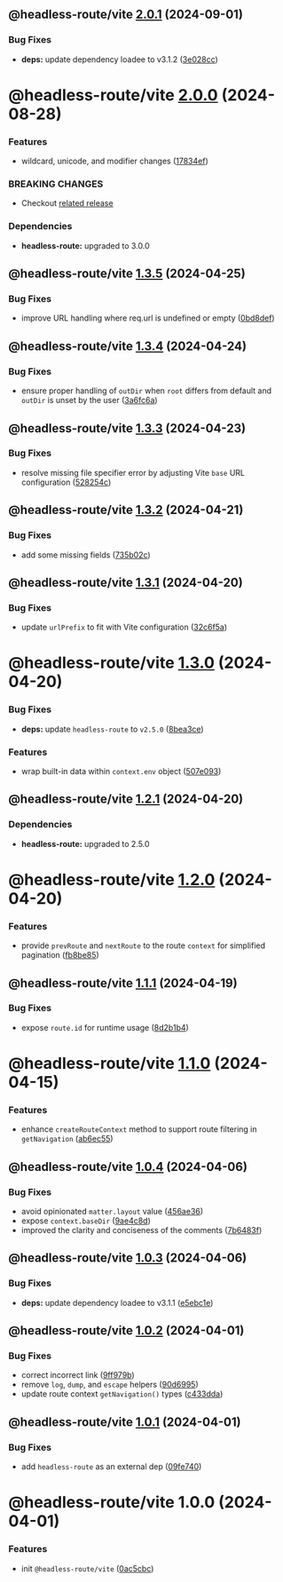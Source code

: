 ## @headless-route/vite [2.0.1](https://github.com/bent10/headless-route/compare/@headless-route/vite@2.0.0...@headless-route/vite@2.0.1) (2024-09-01)


### Bug Fixes

* **deps:** update dependency loadee to v3.1.2 ([3e028cc](https://github.com/bent10/headless-route/commit/3e028ccdfbdddde93de5a25b9673fafd7898159f))

# @headless-route/vite [2.0.0](https://github.com/bent10/headless-route/compare/@headless-route/vite@1.3.5...@headless-route/vite@2.0.0) (2024-08-28)


### Features

* wildcard, unicode, and modifier changes ([17834ef](https://github.com/bent10/headless-route/commit/17834efbfd0db65767abeda2abfe3fae90c0a6df))


### BREAKING CHANGES

* Checkout [related
release](https://github.com/pillarjs/path-to-regexp/releases/tag/v7.0.0)





### Dependencies

* **headless-route:** upgraded to 3.0.0

## @headless-route/vite [1.3.5](https://github.com/bent10/headless-route/compare/@headless-route/vite@1.3.4...@headless-route/vite@1.3.5) (2024-04-25)


### Bug Fixes

* improve URL handling where req.url is undefined or empty ([0bd8def](https://github.com/bent10/headless-route/commit/0bd8deff1c721d141d389f5934586b4cb36e13f5))

## @headless-route/vite [1.3.4](https://github.com/bent10/headless-route/compare/@headless-route/vite@1.3.3...@headless-route/vite@1.3.4) (2024-04-24)


### Bug Fixes

* ensure proper handling of `outDir` when `root` differs from default and `outDir` is unset by the user ([3a6fc6a](https://github.com/bent10/headless-route/commit/3a6fc6ab33e310ba34948c96810656a5ea69ec19))

## @headless-route/vite [1.3.3](https://github.com/bent10/headless-route/compare/@headless-route/vite@1.3.2...@headless-route/vite@1.3.3) (2024-04-23)


### Bug Fixes

* resolve missing file specifier error by adjusting Vite `base` URL configuration ([528254c](https://github.com/bent10/headless-route/commit/528254c78fdb37fb91fa842c89ebbb0420a16167))

## @headless-route/vite [1.3.2](https://github.com/bent10/headless-route/compare/@headless-route/vite@1.3.1...@headless-route/vite@1.3.2) (2024-04-21)


### Bug Fixes

* add some missing fields ([735b02c](https://github.com/bent10/headless-route/commit/735b02ce7fa83cbb08678b564d384c54c7be0004))

## @headless-route/vite [1.3.1](https://github.com/bent10/headless-route/compare/@headless-route/vite@1.3.0...@headless-route/vite@1.3.1) (2024-04-20)


### Bug Fixes

* update `urlPrefix` to fit with Vite configuration ([32c6f5a](https://github.com/bent10/headless-route/commit/32c6f5aef388ae5f5b93ca0ba33dea6e0a13ca6d))

# @headless-route/vite [1.3.0](https://github.com/bent10/headless-route/compare/@headless-route/vite@1.2.1...@headless-route/vite@1.3.0) (2024-04-20)


### Bug Fixes

* **deps:** update `headless-route` to `v2.5.0` ([8bea3ce](https://github.com/bent10/headless-route/commit/8bea3ceda05b41c16a94ff3e69b5bf415a561897))


### Features

* wrap built-in data within `context.env` object ([507e093](https://github.com/bent10/headless-route/commit/507e0933e0e79871dd15a66a69d0d6fefdb17c79))

## @headless-route/vite [1.2.1](https://github.com/bent10/headless-route/compare/@headless-route/vite@1.2.0...@headless-route/vite@1.2.1) (2024-04-20)





### Dependencies

* **headless-route:** upgraded to 2.5.0

# @headless-route/vite [1.2.0](https://github.com/bent10/headless-route/compare/@headless-route/vite@1.1.1...@headless-route/vite@1.2.0) (2024-04-20)


### Features

* provide `prevRoute` and `nextRoute` to the route `context` for simplified pagination ([fb8be85](https://github.com/bent10/headless-route/commit/fb8be85334ad5bc1d850e8a89ea322e47b24dcc8))

## @headless-route/vite [1.1.1](https://github.com/bent10/headless-route/compare/@headless-route/vite@1.1.0...@headless-route/vite@1.1.1) (2024-04-19)


### Bug Fixes

* expose `route.id` for runtime usage ([8d2b1b4](https://github.com/bent10/headless-route/commit/8d2b1b4086b93160e1efff3fb46f4c6330bd4736))

# @headless-route/vite [1.1.0](https://github.com/bent10/headless-route/compare/@headless-route/vite@1.0.4...@headless-route/vite@1.1.0) (2024-04-15)


### Features

* enhance `createRouteContext` method to support route filtering in `getNavigation` ([ab6ec55](https://github.com/bent10/headless-route/commit/ab6ec55e7f132cc9a9a1236922399522e5c97129))

## @headless-route/vite [1.0.4](https://github.com/bent10/headless-route/compare/@headless-route/vite@1.0.3...@headless-route/vite@1.0.4) (2024-04-06)


### Bug Fixes

* avoid opinionated `matter.layout` value ([456ae36](https://github.com/bent10/headless-route/commit/456ae36611c2ecca95d39fd7cdfac55c3336bf3a))
* expose `context.baseDir` ([9ae4c8d](https://github.com/bent10/headless-route/commit/9ae4c8d90b43e699fecf57999f766fae9c0c412f))
* improved the clarity and conciseness of the comments ([7b6483f](https://github.com/bent10/headless-route/commit/7b6483f6423d96f85cb4387dc7568d92861d0481))

## @headless-route/vite [1.0.3](https://github.com/bent10/headless-route/compare/@headless-route/vite@1.0.2...@headless-route/vite@1.0.3) (2024-04-06)


### Bug Fixes

* **deps:** update dependency loadee to v3.1.1 ([e5ebc1e](https://github.com/bent10/headless-route/commit/e5ebc1e1a2b9a48c645aa99bd6205e8fdac9b9b0))

## @headless-route/vite [1.0.2](https://github.com/bent10/headless-route/compare/@headless-route/vite@1.0.1...@headless-route/vite@1.0.2) (2024-04-01)


### Bug Fixes

* correct incorrect link ([9ff979b](https://github.com/bent10/headless-route/commit/9ff979bd754271889fa3410e6be5e2604f2d5714))
* remove `log`, `dump`, and `escape` helpers ([90d6995](https://github.com/bent10/headless-route/commit/90d69959f65e40164773e2d05e26095ae7d71121))
* update route context `getNavigation()` types ([c433dda](https://github.com/bent10/headless-route/commit/c433ddac31d668b89412cc4e2f6510e428f57a8e))

## @headless-route/vite [1.0.1](https://github.com/bent10/headless-route/compare/@headless-route/vite@1.0.0...@headless-route/vite@1.0.1) (2024-04-01)


### Bug Fixes

* add `headless-route` as an external dep ([09fe740](https://github.com/bent10/headless-route/commit/09fe7400dc62e5d7449f257f5587625eedd9f99a))

# @headless-route/vite 1.0.0 (2024-04-01)


### Features

* init `@headless-route/vite` ([0ac5cbc](https://github.com/bent10/headless-route/commit/0ac5cbccc05aa33bfd6e8d323314bea65a33c9df))

